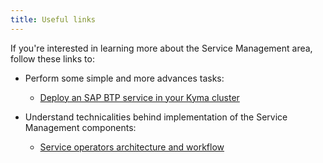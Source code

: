 ```yaml
---
title: Useful links
---
```


If you're interested in learning more about the Service Management area, follow these links to:

- Perform some simple and more advances tasks:
  - [Deploy an SAP BTP service in your Kyma cluster](../../../03-tutorials/service-management/smgt-01-deploy-btp-service.md)

- Understand technicalities behind implementation of the Service Management components:
  - [Service operators architecture and workflow](../../../05-technical-reference/03-architecture/)
